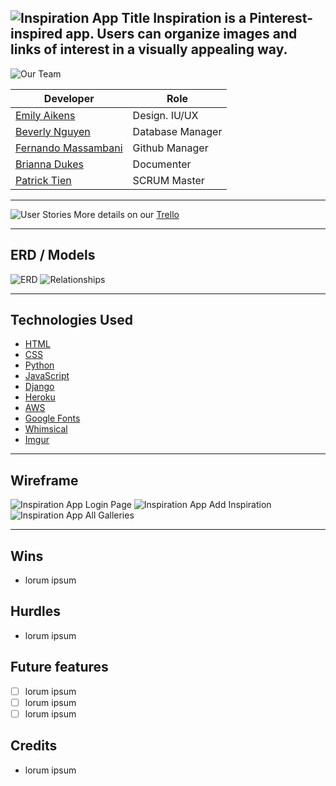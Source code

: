 ![Inspiration App Title](https://imgur.com/jfMxw7D.png)
Inspiration is a Pinterest-inspired app. Users can organize images and links of interest in a visually appealing way.
---

![Our Team](https://imgur.com/KNrvJVa.png)

| Developer | Role |
| ------ | ------ |
| [Emily Aikens](https://github.com/emilyaikens) | Design. IU/UX |
| [Beverly Nguyen](https://github.com/heyitsmebev) | Database Manager |
| [Fernando Massambani](https://github.com/fernando-massa) | Github Manager |
| [Brianna Dukes](https://github.com/BDukesuwu) | Documenter |
| [Patrick Tien](https://github.com/CPTien) | SCRUM Master |
---

![User Stories](https://imgur.com/A5O2hpU.png)
More details on our [Trello](https://trello.com/b/tNdKNxmT/ronderllers)

---

## ERD / Models
![ERD](https://imgur.com/v2jFi85.png)
![Relationships](https://imgur.com/HzT0qhU.png)

---


## Technologies Used

- [HTML](https://www.w3schools.com/html/)
- [CSS](https://www.w3schools.com/cssref/)
- [Python](https://www.python.org/about/)
- [JavaScript](https://developer.mozilla.org/en-US/)
- [Django](https://www.djangoproject.com/start/overview/)
- [Heroku](https://www.heroku.com/home)
- [AWS](https://aws.amazon.com/)
- [Google Fonts](https://fonts.google.com/)
- [Whimsical](https://whimsical.com/)
- [Imgur](https://imgur.com/)

---

## Wireframe

![Inspiration App Login Page](https://imgur.com/bgMf3wY.png)
![Inspiration App Add Inspiration](https://imgur.com/5uuWlJG.png)
![Inspiration App All Galleries](https://imgur.com/eaCIG4Y.png)

---

## Wins
- lorum ipsum

## Hurdles
- lorum ipsum

## Future features

- [ ] lorum ipsum
- [ ] lorum ipsum
- [ ] lorum ipsum

## Credits
- lorum ipsum
